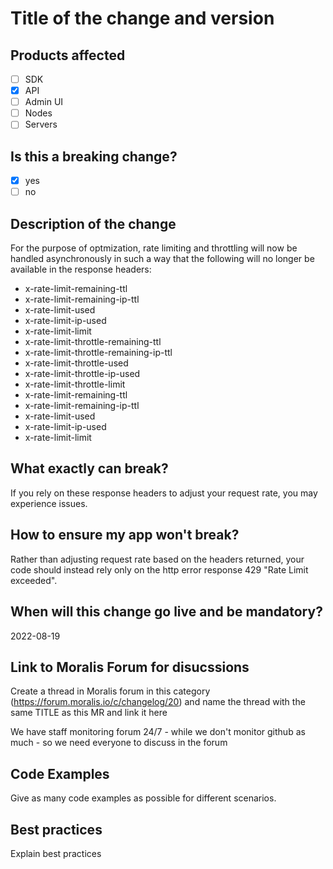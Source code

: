 # Title of the change and version

## Products affected
- [ ] SDK
- [x] API
- [ ] Admin UI
- [ ] Nodes
- [ ] Servers

## Is this a breaking change?
- [x] yes
- [ ] no

## Description of the change

For the purpose of optmization, rate limiting and throttling will now be handled asynchronously in such a way that the following will no longer be available in the response headers:
- x-rate-limit-remaining-ttl
- x-rate-limit-remaining-ip-ttl
- x-rate-limit-used
- x-rate-limit-ip-used
- x-rate-limit-limit
- x-rate-limit-throttle-remaining-ttl
- x-rate-limit-throttle-remaining-ip-ttl
- x-rate-limit-throttle-used
- x-rate-limit-throttle-ip-used
- x-rate-limit-throttle-limit
- x-rate-limit-remaining-ttl
- x-rate-limit-remaining-ip-ttl
- x-rate-limit-used
- x-rate-limit-ip-used
- x-rate-limit-limit

## What exactly can break?

If you rely on these response headers to adjust your request rate, you may experience issues.

## How to ensure my app won't break?

Rather than adjusting request rate based on the headers returned, your code should instead rely only on the http error response 429 "Rate Limit exceeded". 

## When will this change go live and be mandatory?

2022-08-19

## Link to Moralis Forum for disucssions

Create a thread in Moralis forum in this category (https://forum.moralis.io/c/changelog/20) and name the thread with the same TITLE as this MR and link it here

We have staff monitoring forum 24/7 - while we don't monitor github as much - so we need everyone to discuss in the forum

## Code Examples

Give as many code examples as possible for different scenarios.

## Best practices

Explain best practices
